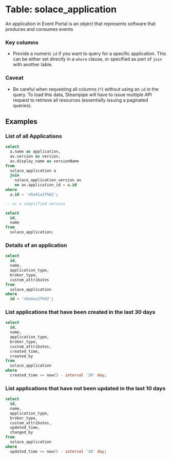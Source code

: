 # Table: solace_application

An application in Event Portal is an object that represents software that produces and consumes events

### Key columns
- Provide a numeric `id` if you want to query for a specific application. This can be either set directly in a `where` clause, or specified as part of `join` with another table.

### Caveat
- Be careful when requesting all columns (`*`) without using an `id` in the query. To load this data, Steampipe will have to issue multiple API request to retrieve all resources (essentially issuing a paginated queries).

## Examples

### List of all Applications

```sql
select
  a.name as application,
  av.version as version,
  av.display_name as versionName 
from
  solace_application a 
  join
    solace_application_version av 
    on av.application_id = a.id 
where
  a.id = 'n5o41x2fh62';

-- or a simplified version

select
  id, 
  name
from
  solace_application;
```

### Details of an application

```sql
select
  id,
  name,
  application_type,
  broker_type,
  custom_attributes
from
  solace_application
where
  id = 'n5o4xx2fh62';
```

### List applications that have been created in the last 30 days

```sql
select
  id,
  name,
  application_type,
  broker_type,
  custom_attributes,
  created_time,
  created_by
from
  solace_application
where
  created_time >= now() - interval '30' day;
```

### List applications that have not been updated in the last 10 days

```sql
select
  id,
  name,
  application_type,
  broker_type,
  custom_attributes,
  updated_time,
  changed_by
from
  solace_application
where
  updated_time <= now() - interval '10' day;
```